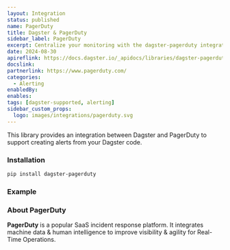 ```yaml
---
layout: Integration
status: published
name: PagerDuty
title: Dagster & PagerDuty
sidebar_label: PagerDuty
excerpt: Centralize your monitoring with the dagster-pagerduty integration.
date: 2024-08-30
apireflink: https://docs.dagster.io/_apidocs/libraries/dagster-pagerduty
docslink:
partnerlink: https://www.pagerduty.com/
categories:
  - Alerting
enabledBy:
enables:
tags: [dagster-supported, alerting]
sidebar_custom_props:
  logo: images/integrations/pagerduty.svg
---
```


This library provides an integration between Dagster and PagerDuty to support creating alerts from your Dagster code.

### Installation

```bash
pip install dagster-pagerduty
```

### Example

<CodeExample path="docs_beta_snippets/docs_beta_snippets/integrations/pagerduty.py" language="python" />

### About PagerDuty

**PagerDuty** is a popular SaaS incident response platform. It integrates machine data & human intelligence to improve visibility & agility for Real-Time Operations.
